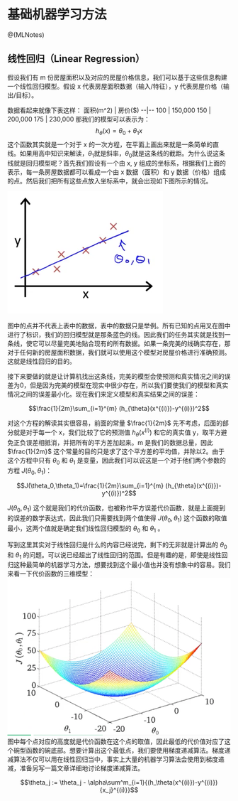 # 基础机器学习方法
@(MLNotes)

## 线性回归（Linear Regression）

假设我们有 m 份房屋面积以及对应的房屋价格信息，我们可以基于这些信息构建一个线性回归模型。假设 x 代表房屋面积数据（输入/特征），y 代表房屋价格（输出/目标）。

数据看起来就像下表这样：
面积(m^2)  | 房价($)
--|--
100  |  150,000
150  |  200,000
175  |  230,000
那我们的模型可以表示为：
$$h_{\theta}(x)=\theta_0+\theta_1x$$
这个函数其实就是一个对于 x 的一次方程，在平面上画出来就是一条简单的直线。如果用高中知识来解读，$\theta_1$就是斜率，$\theta_0$就是这条线的截距。为什么说这条线就是回归模型呢？首先我们假设有一个由 x, y 组成的坐标系，根据我们上面的表示，每一条房屋数据都可以看成一个由 x 数据（面积）和 y 数据（价格）组成的点。然后我们把所有这些点放入坐标系中，就会出现如下图所示的情况。

![Alt text](./pics/linear_regression.png)

图中的点并不代表上表中的数据，表中的数据只是举例。所有已知的点用叉在图中进行了标识，我们的回归模型就是那条蓝色的线。因此我们的任务其实就是找到一条线，使它可以尽量完美地贴合现有的所有数据。如果一条完美的线确实存在，那对于任何新的房屋面积数据，我们就可以使用这个模型对房屋价格进行准确预测。这就是线性回归的目的。

接下来要做的就是让计算机找出这条线，完美的模型会使预测和真实情况之间的误差为0，但是因为完美的模型在现实中很少存在，所以我们要使我们的模型和真实情况之间的误差最小化。现在我们来定义模型和真实结果之间的误差：

$$\frac{1}{2m}\sum_{i=1}^{m} (h_{\theta}(x^{(i)})-y^{(i)})^2$$

对这个方程的解读其实很容易，前面的常量 $\frac{1}{2m}$ 先不考虑，后面的部分就是对于每一个 x，我们比较了它的预测值 $h_{\theta}(x^{(i)})$ 和它的真实值 y，取平方避免正负误差相抵消，并把所有的平方差加起来。m 是我们的数据总量，因此 $\frac{1}{2m}$ 这个常量的目的只是求了这个平方差的平均值，并除以2。由于这个方程中只有 $\theta_0$ 和 $\theta_1$ 是变量，因此我们可以说这是一个对于他们两个参数的方程 $J(\theta_0,\theta_1)$：

$$J(\theta_0,\theta_1)=\frac{1}{2m}\sum_{i=1}^{m} (h_{\theta}(x^{(i)})-y^{(i)})^2$$

$J(\theta_0,\theta_1)$ 这个就是我们的代价函数，也被称作平方误差代价函数，就是上面提到的误差的数学表达式，因此我们只需要找到两个值使得 $J(\theta_0,\theta_1)$ 这个函数的取值最小，这两个值就是确定我们线性回归模型的 $\theta_0$ 和 $\theta_1$ 。

写到这里其实对于线性回归是什么的内容已经说完，剩下的无非就是计算出的 $\theta_0$ 和 $\theta_1$ 的问题。可以说已经超出了线性回归的范围。但是有趣的是，即使是线性回归这种最简单的机器学习方法，想要找到这个最小值也并没有想象中的容易。我们来看一下代价函数的三维模型：
![Alt text](./pics/bow_shape.png)
图中每个点对应的高度就是代价函数在这个点的取值，因此最低的代价值对应了这个碗型函数的碗底部。想要计算出这个最低点，我们要使用梯度递减算法。梯度递减算法不仅可以用在线性回归当中，事实上大量的机器学习算法会使用到梯度递减，准备另写一篇文章详细地讨论梯度递减算法。

$$\theta_j := \theta_j - \alpha\sum^m_{i=1}{(h_\theta(x^{(i)})-y^{(i)}){x_j}^{(i)}}$$
